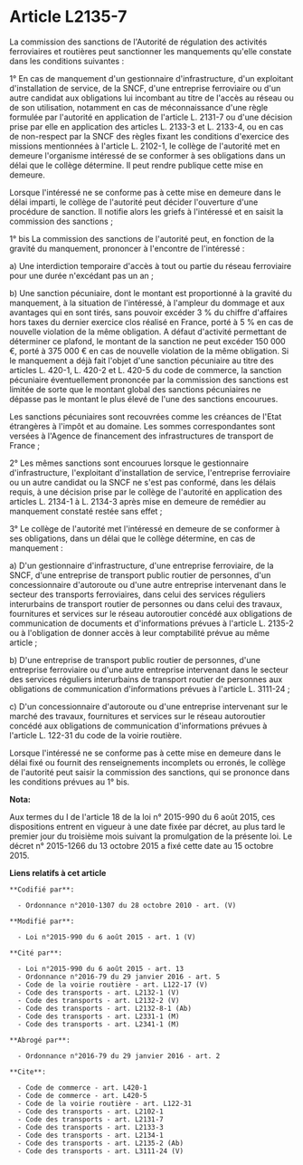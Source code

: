 # Article L2135-7

La commission des sanctions de l'Autorité de régulation des activités ferroviaires et routières peut sanctionner les
manquements qu'elle constate dans les conditions suivantes : 

1° En cas de manquement d'un gestionnaire d'infrastructure, d'un exploitant d'installation de service, de la SNCF, d'une
entreprise ferroviaire ou d'un autre candidat aux obligations lui incombant au titre de l'accès au réseau ou de son
utilisation, notamment en cas de méconnaissance d'une règle formulée par l'autorité en application de l'article L. 2131-7 ou
d'une décision prise par elle en application des articles L. 2133-3 et L. 2133-4, ou en cas de non-respect par la SNCF des
règles fixant les conditions d'exercice des missions mentionnées à l'article L. 2102-1, le collège de l'autorité met en
demeure l'organisme intéressé de se conformer à ses obligations dans un délai que le collège détermine. Il peut rendre
publique cette mise en demeure. 

Lorsque l'intéressé ne se conforme pas à cette mise en demeure dans le délai imparti, le collège de l'autorité peut décider
l'ouverture d'une procédure de sanction. Il notifie alors les griefs à l'intéressé et en saisit la commission des
sanctions ; 

1° bis La commission des sanctions de l'autorité peut, en fonction de la gravité du manquement, prononcer à l'encontre de
l'intéressé : 

a) Une interdiction temporaire d'accès à tout ou partie du réseau ferroviaire pour une durée n'excédant pas un an ; 

b) Une sanction pécuniaire, dont le montant est proportionné à la gravité du manquement, à la situation de l'intéressé, à
l'ampleur du dommage et aux avantages qui en sont tirés, sans pouvoir excéder 3 % du chiffre d'affaires hors taxes du dernier
exercice clos réalisé en France, porté à 5 % en cas de nouvelle violation de la même obligation. A défaut d'activité
permettant de déterminer ce plafond, le montant de la sanction ne peut excéder 150 000 €, porté à 375 000 € en cas de
nouvelle violation de la même obligation. Si le manquement a déjà fait l'objet d'une sanction pécuniaire au titre des
articles L. 420-1, L. 420-2 et L. 420-5 du code de commerce, la sanction pécuniaire éventuellement prononcée par la
commission des sanctions est limitée de sorte que le montant global des sanctions pécuniaires ne dépasse pas le montant le
plus élevé de l'une des sanctions encourues. 

Les sanctions pécuniaires sont recouvrées comme les créances de l'Etat étrangères à l'impôt et au domaine. Les sommes
correspondantes sont versées à l'Agence de financement des infrastructures de transport de France ; 

2° Les mêmes sanctions sont encourues lorsque le gestionnaire d'infrastructure, l'exploitant d'installation de service,
l'entreprise ferroviaire ou un autre candidat ou la SNCF ne s'est pas conformé, dans les délais requis, à une décision prise
par le collège de l'autorité en application des articles L. 2134-1 à L. 2134-3 après mise en demeure de remédier au
manquement constaté restée sans effet ; 

3° Le collège de l'autorité met l'intéressé en demeure de se conformer à ses obligations, dans un délai que le collège
détermine, en cas de manquement : 

a) D'un gestionnaire d'infrastructure, d'une entreprise ferroviaire, de la SNCF, d'une entreprise de transport public routier
de personnes, d'un concessionnaire d'autoroute ou d'une autre entreprise intervenant dans le secteur des transports
ferroviaires, dans celui des services réguliers interurbains de transport routier de personnes ou dans celui des travaux,
fournitures et services sur le réseau autoroutier concédé aux obligations de communication de documents et d'informations
prévues à l'article L. 2135-2 ou à l'obligation de donner accès à leur comptabilité prévue au même article ; 

b) D'une entreprise de transport public routier de personnes, d'une entreprise ferroviaire ou d'une autre entreprise
intervenant dans le secteur des services réguliers interurbains de transport routier de personnes aux obligations de
communication d'informations prévues à l'article L. 3111-24 ; 

c) D'un concessionnaire d'autoroute ou d'une entreprise intervenant sur le marché des travaux, fournitures et services sur le
réseau autoroutier concédé aux obligations de communication d'informations prévues à l'article L. 122-31 du code de la voirie
routière. 

Lorsque l'intéressé ne se conforme pas à cette mise en demeure dans le délai fixé ou fournit des renseignements incomplets ou
erronés, le collège de l'autorité peut saisir la commission des sanctions, qui se prononce dans les conditions prévues au 1°
bis.

**Nota:**

Aux termes du I de l'article 18 de la loi n° 2015-990 du 6 août 2015, ces dispositions entrent en vigueur à une date fixée
par décret, au plus tard le premier jour du troisième mois suivant la promulgation de la présente loi. Le décret n° 2015-1266
du 13 octobre 2015 a fixé cette date au 15 octobre 2015.

**Liens relatifs à cet article**

	**Codifié par**:

	  - Ordonnance n°2010-1307 du 28 octobre 2010 - art. (V)

	**Modifié par**:

	  - Loi n°2015-990 du 6 août 2015 - art. 1 (V)

	**Cité par**:

	  - Loi n°2015-990 du 6 août 2015 - art. 13
	  - Ordonnance n°2016-79 du 29 janvier 2016 - art. 5
	  - Code de la voirie routière - art. L122-17 (V)
	  - Code des transports - art. L2132-1 (V)
	  - Code des transports - art. L2132-2 (V)
	  - Code des transports - art. L2132-8-1 (Ab)
	  - Code des transports - art. L2331-1 (M)
	  - Code des transports - art. L2341-1 (M)

	**Abrogé par**:

	  - Ordonnance n°2016-79 du 29 janvier 2016 - art. 2

	**Cite**:

	  - Code de commerce - art. L420-1
	  - Code de commerce - art. L420-5
	  - Code de la voirie routière - art. L122-31
	  - Code des transports - art. L2102-1
	  - Code des transports - art. L2131-7
	  - Code des transports - art. L2133-3
	  - Code des transports - art. L2134-1
	  - Code des transports - art. L2135-2 (Ab)
	  - Code des transports - art. L3111-24 (V)
